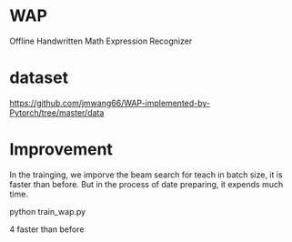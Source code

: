 # WAP
Offline Handwritten Math Expression Recognizer


# dataset
https://github.com/jmwang66/WAP-implemented-by-Pytorch/tree/master/data
# Improvement

In the trainging, we imporve the beam search for teach in batch size, it is faster than before. But in the process of date preparing, it expends much time. 

python train_wap.py

4 faster than before

